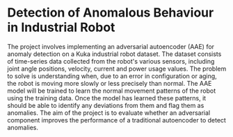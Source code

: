 # Detection of Anomalous Behaviour in Industrial Robot

The project involves implementing an adversarial autoencoder (AAE) for anomaly detection on a Kuka industrial robot dataset. The dataset consists of time-series data collected from the robot's various sensors, including joint angle positions, velocity, current and power usage values. The problem to solve is understanding when, due to an error in configuration or aging, the robot is moving more slowly or less precisely than normal. The AAE model will be trained to learn the normal movement patterns of the robot using the training data. Once the model has learned these patterns, it should be able to identify any deviations from them and flag them as anomalies. The aim of the project is to evaluate whether an adversarial component improves the performance of a traditional autoencoder to detect anomalies.